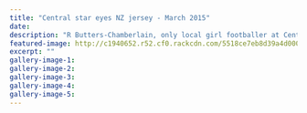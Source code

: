 ```yaml
---
title: "Central star eyes NZ jersey - March 2015"
date: 
description: "R Butters-Chamberlain, only local girl footballer at Central Federation level & has her last representative game of the summer season against Waikato-Bay of Plenty tomorrow, Wanganui Chronicle 28/3/15"
featured-image: http://c1940652.r52.cf0.rackcdn.com/5518ce7eb8d39a4d0000054c/Rebekah-Butters-Chamberlian,Footballer.jpg
excerpt: ""
gallery-image-1: 
gallery-image-2: 
gallery-image-3: 
gallery-image-4: 
gallery-image-5: 
---
```

